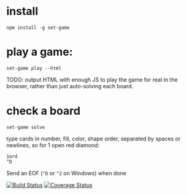 # install
`npm install -g set-game`

# play a game:
`set-game play --html`

TODO: output HTML with enough JS to play the game for real in the browser,
rather than just auto-solving each board.

# check a board
`set-game solve`

type cards in number, fill, color, shape order, separated by spaces or newlines,
so for 1 open red diamond:
```
1ord
^D
```

Send an EOF (`^D` or `^Z` on Windows) when done

[![Build Status](https://travis-ci.org/hildjj/set-game.svg?branch=master)](https://travis-ci.org/hildjj/set-game)
[![Coverage Status](https://coveralls.io/repos/github/hildjj/set-game/badge.svg?branch=master)](https://coveralls.io/github/hildjj/set-game?branch=master)
